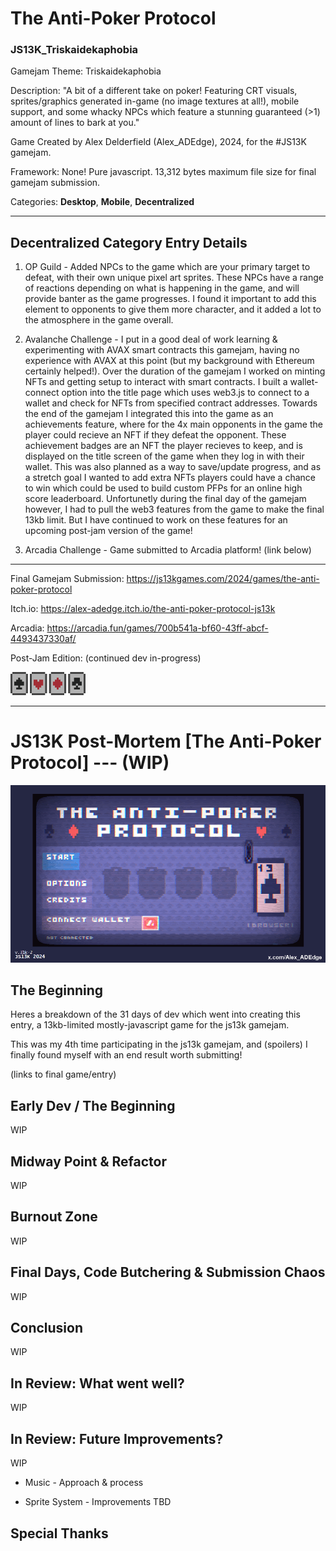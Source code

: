# The Anti-Poker Protocol 
### JS13K_Triskaidekaphobia

Gamejam Theme: Triskaidekaphobia

Description: "A bit of a different take on poker! Featuring CRT visuals, sprites/graphics generated in-game (no image textures at all!), mobile support, and some whacky NPCs which feature a stunning guaranteed (>1) amount of lines to bark at you."

Game Created by Alex Delderfield (Alex_ADEdge), 2024, for the #JS13K gamejam.

Framework: None! Pure javascript. 13,312 bytes maximum file size for final gamejam submission. 

Categories: **Desktop**, **Mobile**, **Decentralized**

---

## Decentralized Category Entry Details

1) OP Guild - Added NPCs to the game which are your primary target to defeat, with their own unique pixel art sprites. These NPCs have a range of reactions depending on what is happening in the game, and will provide banter as the game progresses. I found it important to add this element to opponents to give them more character, and it added a lot to the atmosphere in the game overall.

2) Avalanche Challenge - I put in a good deal of work learning & experimenting with AVAX smart contracts this gamejam, having no experience with AVAX at this point (but my background with Ethereum certainly helped!). Over the duration of the gamejam I worked on minting NFTs and getting setup to interact with smart contracts. I built a wallet-connect option into the title page which uses web3.js to connect to a wallet and check for NFTs from specified contract addresses. Towards the end of the gamejam I integrated this into the game as an achievements feature, where for the 4x main opponents in the game the player could recieve an NFT if they defeat the opponent. These achievement badges are an NFT the player recieves to keep, and is displayed on the title screen of the game when they log in with their wallet. This was also planned as a way to save/update progress, and as a stretch goal I wanted to add extra NFTs players could have a chance to win which could be used to build custom PFPs for an online high score leaderboard. Unfortunetly during the final day of the gamejam however, I had to pull the web3 features from the game to make the final 13kb limit. But I have continued to work on these features for an upcoming post-jam version of the game! 

3) Arcadia Challenge - Game submitted to Arcadia platform! (link below)


---

Final Gamejam Submission: https://js13kgames.com/2024/games/the-anti-poker-protocol

Itch.io: https://alex-adedge.itch.io/the-anti-poker-protocol-js13k

Arcadia: https://arcadia.fun/games/700b541a-bf60-43ff-abcf-4493437330af/

Post-Jam Edition: (continued dev in-progress)

<img src="/docs/images/minicards2.png" alt="screenshot" width="120px">

---

# JS13K Post-Mortem [The Anti-Poker Protocol] --- (WIP)


<img src="/docs/images/ATPP_GIF3speed2.gif" alt="screenshot" width="640px">

## The Beginning

Heres a breakdown of the 31 days of dev which went into creating this entry, a 13kb-limited mostly-javascript game for the js13k gamejam.

This was my 4th time participating in the js13k gamejam, and (spoilers) I finally found myself with an end result worth submitting! 

(links to final game/entry)

## Early Dev / The Beginning

WIP

## Midway Point & Refactor

WIP

## Burnout Zone

WIP

## Final Days, Code Butchering & Submission Chaos

WIP

## Conclusion

WIP

## In Review: What went well?

WIP

## In Review: Future Improvements?

WIP

* Music - Approach & process

* Sprite System - Improvements TBD

## Special Thanks
